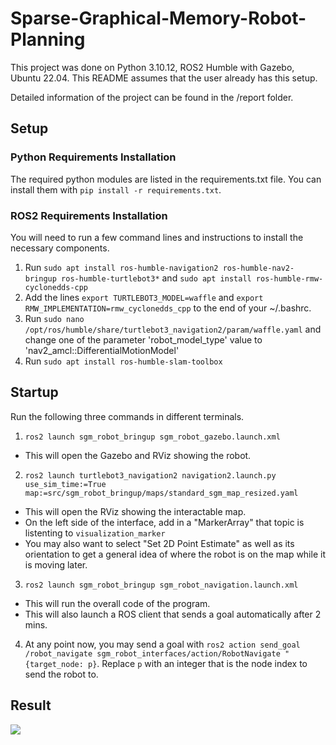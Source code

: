 # Sparse-Graphical-Memory-Robot-Planning
This project was done on Python 3.10.12, ROS2 Humble with Gazebo, Ubuntu 22.04. This README assumes that the user already has this setup.

Detailed information of the project can be found in the /report folder.

## Setup
### Python Requirements Installation
The required python modules are listed in the requirements.txt file. You can install them with `pip install -r requirements.txt`.

### ROS2 Requirements Installation
You will need to run a few command lines and instructions to install the necessary components.
1.  Run `sudo apt install ros-humble-navigation2 ros-humble-nav2-bringup ros-humble-turtlebot3*` and `sudo apt install ros-humble-rmw-cyclonedds-cpp`
2. Add the lines `export TURTLEBOT3_MODEL=waffle` and
`export RMW_IMPLEMENTATION=rmw_cyclonedds_cpp` to the end of your ~/.bashrc.
3. Run `sudo nano /opt/ros/humble/share/turtlebot3_navigation2/param/waffle.yaml` and change one of the parameter 'robot_model_type' value to 'nav2_amcl::DifferentialMotionModel'
4. Run `sudo apt install ros-humble-slam-toolbox`

## Startup
Run the following three commands in different terminals. 
1.  `ros2 launch sgm_robot_bringup sgm_robot_gazebo.launch.xml`
  - This will open the Gazebo and RViz showing the robot. 
2.  `ros2 launch turtlebot3_navigation2 navigation2.launch.py use_sim_time:=True map:=src/sgm_robot_bringup/maps/standard_sgm_map_resized.yaml`
  - This will open the RViz showing the interactable map.
  - On the left side of the interface, add in a "MarkerArray" that topic is listenting to `visualization_marker`
  - You may also want to select "Set 2D Point Estimate" as well as its orientation to get a general idea of where the robot is on the map while it is moving later. 
3.  `ros2 launch sgm_robot_bringup sgm_robot_navigation.launch.xml`
  - This will run the overall code of the program.
  - This will also launch a ROS client that sends a goal automatically after 2 mins.
4. At any point now, you may send a goal with `ros2 action send_goal /robot_navigate sgm_robot_interfaces/action/RobotNavigate "{target_node: p}`. Replace `p` with an integer that is the node index to send the robot to.


## Result
![](/assets/result.gif)